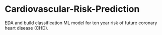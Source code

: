 # Cardiovascular-Risk-Prediction
EDA and build classification ML model for ten year risk of future coronary heart disease (CHD).
